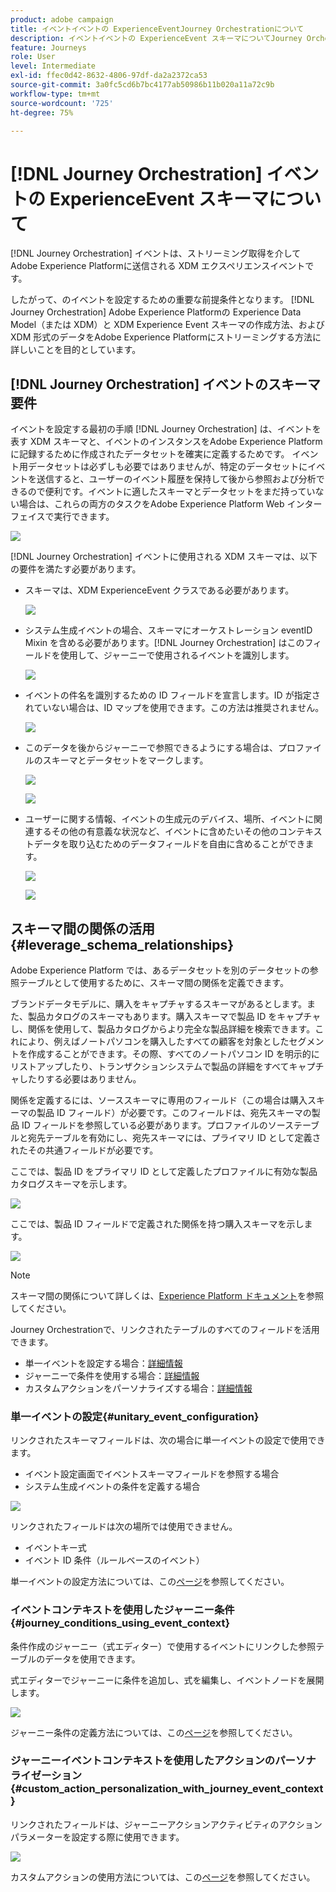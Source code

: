 ```yaml
---
product: adobe campaign
title: イベントイベントの ExperienceEventJourney Orchestrationについて
description: イベントイベントの ExperienceEvent スキーマについてJourney Orchestration
feature: Journeys
role: User
level: Intermediate
exl-id: ffec0d42-8632-4806-97df-da2a2372ca53
source-git-commit: 3a0fc5cd6b7bc4177ab50986b11b020a11a72c9b
workflow-type: tm+mt
source-wordcount: '725'
ht-degree: 75%

---
```


# [!DNL Journey Orchestration] イベントの ExperienceEvent スキーマについて

[!DNL Journey Orchestration] イベントは、ストリーミング取得を介してAdobe Experience Platformに送信される XDM エクスペリエンスイベントです。

したがって、のイベントを設定するための重要な前提条件となります。 [!DNL Journey Orchestration] Adobe Experience Platformの Experience Data Model（または XDM）と XDM Experience Event スキーマの作成方法、および XDM 形式のデータをAdobe Experience Platformにストリーミングする方法に詳しいことを目的としています。

## [!DNL Journey Orchestration] イベントのスキーマ要件

イベントを設定する最初の手順 [!DNL Journey Orchestration] は、イベントを表す XDM スキーマと、イベントのインスタンスをAdobe Experience Platformに記録するために作成されたデータセットを確実に定義するためです。 イベント用データセットは必ずしも必要ではありませんが、特定のデータセットにイベントを送信すると、ユーザーのイベント履歴を保持して後から参照および分析できるので便利です。イベントに適したスキーマとデータセットをまだ持っていない場合は、これらの両方のタスクをAdobe Experience Platform Web インターフェイスで実行できます。

![](../assets/schema1.png)

[!DNL Journey Orchestration] イベントに使用される XDM スキーマは、以下の要件を満たす必要があります。

* スキーマは、XDM ExperienceEvent クラスである必要があります。

   ![](../assets/schema2.png)

* システム生成イベントの場合、スキーマにオーケストレーション eventID Mixin を含める必要があります。[!DNL Journey Orchestration] はこのフィールドを使用して、ジャーニーで使用されるイベントを識別します。

   ![](../assets/schema3.png)

* イベントの件名を識別するための ID フィールドを宣言します。ID が指定されていない場合は、ID マップを使用できます。この方法は推奨されません。

   ![](../assets/schema4.png)

* このデータを後からジャーニーで参照できるようにする場合は、プロファイルのスキーマとデータセットをマークします。

   ![](../assets/schema5.png)

   ![](../assets/schema6.png)

* ユーザーに関する情報、イベントの生成元のデバイス、場所、イベントに関連するその他の有意義な状況など、イベントに含めたいその他のコンテキストデータを取り込むためのデータフィールドを自由に含めることができます。

   ![](../assets/schema7.png)

   ![](../assets/schema8.png)

## スキーマ間の関係の活用{#leverage_schema_relationships}

Adobe Experience Platform では、あるデータセットを別のデータセットの参照テーブルとして使用するために、スキーマ間の関係を定義できます。

ブランドデータモデルに、購入をキャプチャするスキーマがあるとします。また、製品カタログのスキーマもあります。購入スキーマで製品 ID をキャプチャし、関係を使用して、製品カタログからより完全な製品詳細を検索できます。これにより、例えばノートパソコンを購入したすべての顧客を対象としたセグメントを作成することができます。その際、すべてのノートパソコン ID を明示的にリストアップしたり、トランザクションシステムで製品の詳細をすべてキャプチャしたりする必要はありません。

関係を定義するには、ソーススキーマに専用のフィールド（この場合は購入スキーマの製品 ID フィールド）が必要です。このフィールドは、宛先スキーマの製品 ID フィールドを参照している必要があります。プロファイルのソーステーブルと宛先テーブルを有効にし、宛先スキーマには、プライマリ ID として定義されたその共通フィールドが必要です。

ここでは、製品 ID をプライマリ ID として定義したプロファイルに有効な製品カタログスキーマを示します。

![](../assets/schema9.png)

ここでは、製品 ID フィールドで定義された関係を持つ購入スキーマを示します。

![](../assets/schema10.png)

>[!NOTE]
>
>スキーマ間の関係について詳しくは、[Experience Platform ドキュメント](https://experienceleague.adobe.com/docs/platform-learn/tutorials/schemas/configure-relationships-between-schemas.html?lang=ja)を参照してください。

Journey Orchestrationで、リンクされたテーブルのすべてのフィールドを活用できます。

* 単一イベントを設定する場合：[詳細情報](../event/experience-event-schema.md#unitary_event_configuration)
* ジャーニーで条件を使用する場合：[詳細情報](../event/experience-event-schema.md#journey_conditions_using_event_context)
* カスタムアクションをパーソナライズする場合：[詳細情報](../event/experience-event-schema.md#custom_action_personalization_with_journey_event_context)

### 単一イベントの設定{#unitary_event_configuration}

リンクされたスキーマフィールドは、次の場合に単一イベントの設定で使用できます。

* イベント設定画面でイベントスキーマフィールドを参照する場合
* システム生成イベントの条件を定義する場合

![](../assets/schema11.png)

リンクされたフィールドは次の場所では使用できません。

* イベントキー式
* イベント ID 条件（ルールベースのイベント）

単一イベントの設定方法については、この[ページ](../event/about-creating.md)を参照してください。

### イベントコンテキストを使用したジャーニー条件{#journey_conditions_using_event_context}

条件作成のジャーニー（式エディター）で使用するイベントにリンクした参照テーブルのデータを使用できます。

式エディターでジャーニーに条件を追加し、式を編集し、イベントノードを展開します。

![](../assets/schema12.png)

ジャーニー条件の定義方法については、この[ページ](../building-journeys/condition-activity.md)を参照してください。

### ジャーニーイベントコンテキストを使用したアクションのパーソナライゼーション{#custom_action_personalization_with_journey_event_context}

リンクされたフィールドは、ジャーニーアクションアクティビティのアクションパラメーターを設定する際に使用できます。

![](../assets/schema13.png)

カスタムアクションの使用方法については、この[ページ](../building-journeys/using-custom-actions.md)を参照してください。

